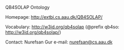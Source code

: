 QB4SOLAP Ontology

Homepage: http://extbi.cs.aau.dk/QB4SOLAP/

Vocabulary: http://w3id.org/qb4solap (@prefix qb4so: http://w3id.org/qb4solap/)

Contact: Nurefsan Gur e-mail: nurefsan@cs.aau.dk 

